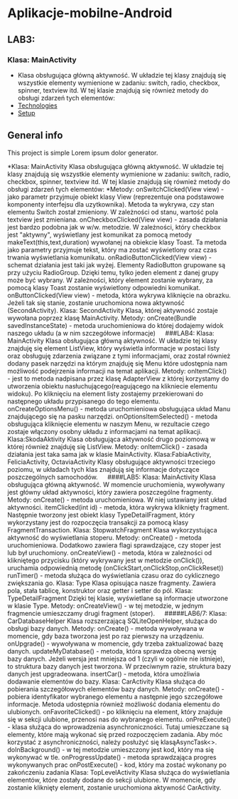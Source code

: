 # Aplikacje-mobilne-Android

## LAB3:

### Klasa: MainActivity
* Klasa obsługująca główną aktywność. W układzie tej klasy znajdują się wszystkie elementy wymienione w zadaniu: switch, radio, checkbox, spinner, textview itd. W tej klasie znajdują się również metody do obsługi zdarzeń tych elementów:
* [Technologies](#technologies)
* [Setup](#setup)

## General info
This project is simple Lorem ipsum dolor generator.
	

*Klasa: MainActivity
	Klasa obsługująca główną aktywność. W układzie tej klasy znajdują się wszystkie elementy wymienione w zadaniu: switch, radio, checkbox, spinner, textview itd. W tej klasie znajdują się również metody do obsługi zdarzeń tych elementów:
*Metody:
	onSwitchClicked(View view) - jako parametr przyjmuje obiekt klasy View (reprezentuje ona podstawowe komponenty interfejsu dla uzytkownika). Metoda ta wykrywa, czy stan elementu Switch został zmieniony. W zależności od stanu, wartość pola textview jest zmieniana.
	onCheckboxClicked(View view) - zasada działania jest bardzo podobna jak w w/w. metodzie. W zależności, który checkbox jest "aktywny", wyświetlany jest komunikat za pomocą metody makeText(this,text,duration) wywołanej na obiekcie klasy Toast. Ta metoda jako parametry przyjmuje tekst, który ma zostać wyświetlony oraz czas trwania wyświetlania komunikatu.
	onRadioButtonClicked(View view) - schemat działania jest taki jak wyżej. Elementy RadioButton grupowane są przy użyciu RadioGroup. Dzięki temu, tylko jeden element z danej grupy może być wybrany. W zależności, który element zostanie wybrany, za pomocą klasy Toast zostanie wyświetlony odpowiedni komunikat.
	onButtonClicked(View view) - metoda, która wykrywa kliknięcie na obrazku. Jeżeli tak się stanie, zostanie uruchomiona nowa aktywność (SecondActivity).
Klasa: SecondActivity
	Klasa, której aktywność zostaje wywołana poprzez klasę MainActivity.
Metody:
	onCreate(Bundle savedInstanceState) - metoda uruchomieniowa do której dodajemy widok naszego układu (a w nim szczegółowe informacje)
 
###LAB4:
Klasa: MainActivity
	Klasa obsługująca główną aktywność. W układzie tej klasy znajduję się element ListView, który wyświetla informacje w postaci listy oraz obsługuję zdarzenia związane z tymi informacjami, oraz został również dodany pasek narzędzi na którym znajduję się Menu które udostępnia nam możliwość podejrzenia informacji na temat aplikacji.
Metody: 
	onItemClick() - jest to metoda nadpisana przez klasę AdapterView z której korzystamy do utworzenia obiektu nasłuchującego(reagującego na klikniecie elementu widoku). Po kliknięciu na element listy zostajemy przekierowani do następnego układu przypisanego do tego elementu.
	onCreateOptionsMenu() - metoda uruchomieniowa obsługująca układ Manu znajdującego się na pasku narzędzi.
	onOptionsItemSelected() - metoda obsługująca kliknięcie elementu w naszym Menu, w rezultacie czego zostaje włączony osobny układu z informacjami na temat aplikacji.
Klasa:SkodaAktivity
	Klasa obsługująca aktywność drugo poziomową w której również znajduję się ListView.
Metody:
	onItemClick() - zasada działania jest taka sama jak w klasie MainActivity.
Klasa:FabiaActivity, FeliciaActivity, OctaviaActivity
	Klasy obsługujące aktywności trzeciego poziomu, w układach tych klas znajdują się informacje dotyczące poszczególnych samochodów.
 
####LAB5:
Klasa: MainActivity
	Klasa obsługująca główną aktywność. W momencie uruchomienia, wywoływany jest główny układ aktywności, który zawiera poszczególne fragmenty.
Metody:
	onCreate() - metoda uruchomieniowa. W niej ustawiany jest układ aktywności.
	itemClicked(int id) - metoda, która wykrywa kliknięty fragment. Następnie tworzony jest obiekt klasy TypeDetailFragment, który wykorzystany jest do rozpoczęcia transakcji za pomocą klasy FragmentTransaction.
Klasa: StopwatchFragment
	Klasa wykorzystująca aktywność do wyświetlania stoperu.
Metody:
	onCreate() - metoda uruchomieniowa. Dodatkowo zawiera flagi sprawdzające, czy stoper jest lub był uruchomiony.
	onCreateView() - metoda, która w zależności od klikniętego przycisku (który wykrywany jest w metodzie onClick()), uruchamia odpowiednią metodę (onClickStart,onClickStop,onClickReset))
	runTimer() - metoda służąca do wyświetlania czasu oraz do cyklicznego zwiększania go.
Klasa: Type
	Klasa opisująca nasze fragmenty. Zawiera pola, stała tablicę, konstruktor oraz getter i setter do pól.
Klasa: TypeDetailFragment
	Dzięki tej klasie, wyświetlane są informacje utworzone w klasie Type.
Metody:
	onCreateView() - w tej metodzie, w jednym fragmencie umieszczamy drugi fragment (stoper).
 
#####LAB6/7:
Klasa: CarDatabaseHelper
	Klasa rozszerzającą SQLiteOpenHelper, służąca do obsługi bazy danych.
Metody:
	onCreate() - metoda wywoływana w momencie, gdy baza tworzona jest po raz pierwszy na urządzeniu.
	onUpgrade() - wywoływana w momencie, gdy trzeba zaktualizować bazę danych.
	updateMyDatabase() - metoda, która sprawdza obecną wersję bazy danych. Jeżeli wersja jest mniejsza od 1 (czyli w ogólnie nie istnieje), to struktura bazy danych jest tworzona. W przeciwnym razie, struktura bazy danych jest upgradeowana. 
	insertCar() - metoda, która umożliwia dodawanie elementów do bazy.
Klasa: CarActivity
	Klasa służąca do pobierania szczegółowych elementów bazy danych.
Metody: 
	onCreate() - pobiera identyfikator wybranego elementu a następnie jego szczegółowe informacje. Metoda udostępnia również możliwość dodania elementu do ulubionych.
	onFavoriteClicked() - po kliknięciu na element, który znajduje się w sekcji ulubione, przenosi nas do wybranego elementu.
	onPreExecute() - klasa służąca do wprowadzenia asynchroniczności. Tutaj umieszczane są elementy, które mają wykonać się przed rozpoczęciem zadania. Aby móc korzystać z asynchroniczności, należy posłużyć się klasąAsyncTask<>.
	doInBackground() - w tej metodzie umieszczony jest kod, który ma się wykonywać w tle.
	onProgressUpdate() - metoda sprawdzająca progres wykonywanych prac
	onPostExecute() - kod, który ma zostać wykonany po zakończeniu zadania
Klasa: TopLevelActivity
	Klasa służąca do wyświetlania elementów, które zostały dodane do sekcji ulubione. W momencie, gdy zostanie kliknięty element, zostanie uruchomiona aktywność CarActivity.




	
	

